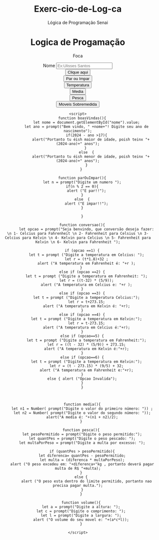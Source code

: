 # Exerc-cio-de-Log-ca
Lógica de Programação Senai 
<!DOCTYPE html>
<html lang="pt-br">
<head>
    <meta charset="UTF-8">
    <meta name="viewport" content="width=device-width, initial-scale=1.0">
    <title>Foco no Sucesso📘</title>
</head>
<body style="text-align: center;">
    <h1>Logica de Progamação</h1> 
    <p>Foca</p> 
    <label for="nome">Nome</label>
    <input id="nome" type="text" placeholder="Ex:Ulisses Santos"><br> 
    <button onclick="boasVindas()">Clique aqui</button><br>
    <button onclick="parOuImpar()">Par ou Impar</button><br>
    <button onclick="conversao()">Temperatura</button><br>
    <button onclick="media()">Media</button><br>
    <button onclick="pesca()">Pesca</button><br>
    <button onclick="volume()">Moveis Sobremedida</button>
    

    <script>
        function boasVindas(){
            let nome = document.getElementById("nome").value;
            let ano = prompt("Bem vindo, " +nome+"! Digite seu ano de nascimento");
            if(2024 - ano >17){
                alert("Portanto tu éish maior de idade, poish teinx "+(2024-ano)+" anos");
            } 
            else  {
                alert("Portanto tu éish menor de idade, poish teinx "+(2024-ano)+" anos");
            }
        } 

        function parOuImpar(){
        let n = prompt("Digite um numero ");
        if(n % 2 == 0){
            alert ("E par!!");
        }
        else  {
            alert ("E impar!!");
        }

        }

        function conversao(){
            let opcao = prompt("Seja benvindo, que conversão deseja fazer: \n 1- Celcius para Fahrenheit \n 2- Fahrenheit para Celsius \n 3- Celcius para Kelvin \n 4- Kelvin para Celcius \n 5- Fahrenheit para Kelvin \n 6- Kelvin para Fahrenheit ");
            
        if (opcao ==1) {
            let t = prompt ("Digite a temperatura em Celcius: ");
            let r = (t*1.8)+32 ;
            alert ("A temperatura em Fahrenheit é: "+r );
        } 
        else if (opcao ==2) {
            let t = prompt ("Digite a temperatura em Fahrenheit: ");
            let r = ((t-32) * (5/9));
            alert ("A temperatura em Celcius e: "+r );
        }
        else if (opcao ==3) {
            let t = prompt ("Digite a temperatura Celcius:");
            let r = t+273.15;
            alert ("A temperatura em Kelvin é: "+r);
        }
        else if (opcao ==4) {
            let t = prompt ("Digite a temperatura em Kelvin:");
            let r = t-273.15;
            alert ("A temperatura em Celcius é:"+r);
        }
        else if (opcao==5) {
            let t = prompt ("Digite a temperatura em Fahrenheit:");
            let r = ((t - 32) * (5/9)) + 273.15;
            alert ("A temperatura em Kelvin é:"+r);
        }
        else if (opcao==6) {
            let t = prompt ("Digite a temperatura em Kelvin:");
            let r = (t - 273.15) * (9/5) + 32;
            alert ("A temperatura em Fahrenheit e:"+r);
        }
        else { alert ("Opcao Invalida");
        }
        }
  
        

        function media(){
        let n1 = Number( prompt("Digite o valor do primeiro número: ")) ;
        let n2 = Number( prompt("Digite o valor do segundo número: "));
        alert("A media é: "+(n1 + n2)/2);
       }

       function pesca(){
        let pesoPermitido = prompt("Digite o peso permitido:");
        let quantPes = prompt("Digite o peso pescado: ");
        let multaPorPeso = prompt("Digite a multa por excesso: ");
        
        if (quantPes > pesoPermitido){
        let diferenca= quantPes - pesoPermitido;
        let multa = (diferenca * multaPorPeso);
        alert ("O peso excedeu em: "+diferenca+"kg , portanto deverá pagar multa de R$ "+multa);
       }
        else { 
            alert ("O peso esta dentro do limite permitido, portanto nao precisa pagar multa.");
        }
       }

       function volume(){
       let a = prompt("Digite a altura: ");
       let c = prompt("Digite o comprimento: ");
       let l = prompt("Digite a largura: ");
       alert ("O volume do seu movel e: "+(a*c*l));
       }

    </script>
</body>
</html>
